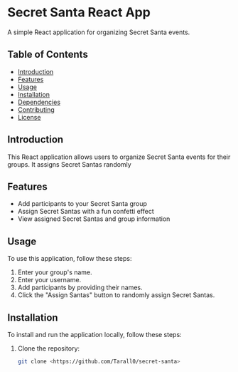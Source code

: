# Secret Santa React App

A simple React application for organizing Secret Santa events.

## Table of Contents

- [Introduction](#introduction)
- [Features](#features)
- [Usage](#usage)
- [Installation](#installation)
- [Dependencies](#dependencies)
- [Contributing](#contributing)
- [License](#license)

## Introduction

This React application allows users to organize Secret Santa events for their groups. It assigns Secret Santas randomly

## Features

- Add participants to your Secret Santa group
- Assign Secret Santas with a fun confetti effect
- View assigned Secret Santas and group information

## Usage

To use this application, follow these steps:

1. Enter your group's name.
2. Enter your username.
3. Add participants by providing their names.
4. Click the "Assign Santas" button to randomly assign Secret Santas.

## Installation

To install and run the application locally, follow these steps:

1. Clone the repository:

   ```bash
   git clone <https://github.com/Tarall0/secret-santa>
